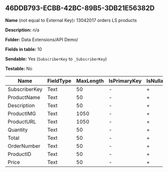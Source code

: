 ## 46DDB793-ECBB-42BC-89B5-3DB21E56382D

**Name** (not equal to External Key)**:** 13042017 orders LS products

**Description:** n/a

**Folder:** Data Extensions/API Demo/

**Fields in table:** 10

**Sendable:** Yes (`SubscriberKey` to `_SubscriberKey`)

**Testable:** No

| Name | FieldType | MaxLength | IsPrimaryKey | IsNullable | DefaultValue |
| --- | --- | --- | --- | --- | --- |
| SubscriberKey | Text | 50 | - | + |  |
| ProductName | Text | 50 | - | + |  |
| Description | Text | 50 | - | + |  |
| ProductIMG | Text | 1050 | - | + |  |
| ProductURL | Text | 1050 | - | + |  |
| Quantity | Text | 50 | - | + |  |
| Total | Text | 50 | - | + |  |
| OrderNumber | Text | 50 | - | + |  |
| ProductID | Text | 50 | - | + |  |
| Price | Text | 50 | - | + |  |
